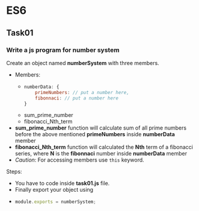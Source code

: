 # ES6
## Task01
### Write a js program for number system
Create an object named **numberSystem** with three members.
* Members:
  * ```js
    numberData: {
        primeNumbers: // put a number here,
        fibonnaci: // put a number here
    }
    ```
  * sum_prime_number
  * fibonacci_Nth_term
* **sum_prime_number** function will calculate sum of all prime numbers before the above mentioned **primeNumbers** inside **numberData** member
* **fibonacci_Nth_term** function will calculated the **Nth** term of a fibonacci series, where **N** is the **fibonnaci** number inside **numberData** member
* *Caution*: For accessing members use `this` keyword.

Steps:
* You have to code inside **task01.js** file.
* Finally export your object using 
* ```js
  module.exports = numberSystem;
  ```